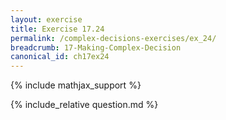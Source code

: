```yaml
---
layout: exercise
title: Exercise 17.24
permalink: /complex-decisions-exercises/ex_24/
breadcrumb: 17-Making-Complex-Decision
canonical_id: ch17ex24
---
```


{% include mathjax_support %}
<div id="hiddden">{% include_relative question.md %}</div>